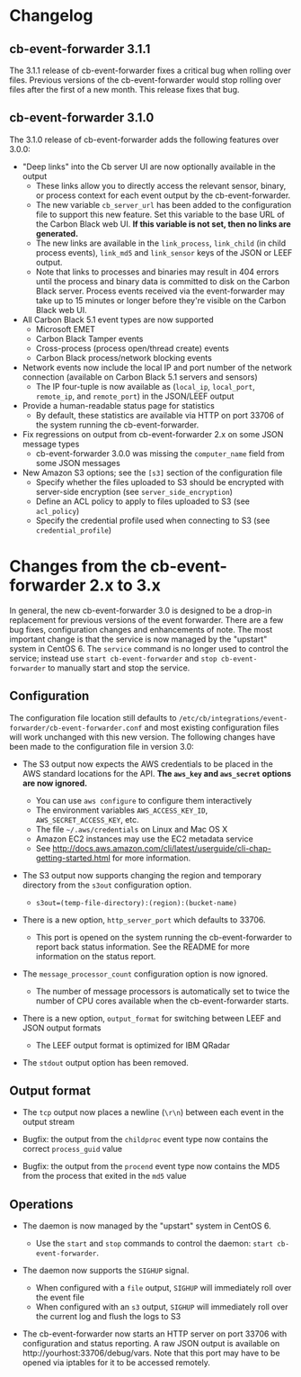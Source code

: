# Changelog

## cb-event-forwarder 3.1.1

The 3.1.1 release of cb-event-forwarder fixes a critical bug when rolling over files. Previous versions of the
cb-event-forwarder would stop rolling over files after the first of a new month. This release fixes that bug.

## cb-event-forwarder 3.1.0

The 3.1.0 release of cb-event-forwarder adds the following features over 3.0.0:

* "Deep links" into the Cb server UI are now optionally available in the output
  * These links allow you to directly access the relevant sensor, binary, or process context for each event output
    by the cb-event-forwarder.
  * The new variable `cb_server_url` has been added to the configuration file to support this new feature. Set this
    variable to the base URL of the Carbon Black web UI. **If this variable is not set, then no links are generated.**
  * The new links are available in the `link_process`, `link_child` (in child process events), `link_md5` and 
    `link_sensor` keys of the JSON or LEEF output.
  * Note that links to processes and binaries may result in 404 errors until the process and binary data is committed
    to disk on the Carbon Black server. Process events received via the event-forwarder may take up to 15 minutes or 
    longer before they're visible on the Carbon Black web UI.
* All Carbon Black 5.1 event types are now supported
  * Microsoft EMET
  * Carbon Black Tamper events
  * Cross-process (process open/thread create) events
  * Carbon Black process/network blocking events
* Network events now include the local IP and port number of the network connection (available on Carbon Black 5.1 
  servers and sensors)
  * The IP four-tuple is now available as (`local_ip`, `local_port`, `remote_ip`, and `remote_port`) in the JSON/LEEF
    output
* Provide a human-readable status page for statistics
  * By default, these statistics are available via HTTP on port 33706 of the system running the cb-event-forwarder.
* Fix regressions on output from cb-event-forwarder 2.x on some JSON message types
  * cb-event-forwarder 3.0.0 was missing the `computer_name` field from some JSON messages
* New Amazon S3 options; see the `[s3]` section of the configuration file
  * Specify whether the files uploaded to S3 should be encrypted with server-side encryption (see `server_side_encryption`)
  * Define an ACL policy to apply to files uploaded to S3 (see `acl_policy`)
  * Specify the credential profile used when connecting to S3 (see `credential_profile`)

# Changes from the cb-event-forwarder 2.x to 3.x

In general, the new cb-event-forwarder 3.0 is designed to be a drop-in replacement for previous versions of the
event forwarder. There are a few bug fixes, configuration changes and enhancements of note. The most important change
is that the service is now managed by the "upstart" system in CentOS 6. The `service` command is no longer used to
control the service; instead use `start cb-event-forwarder` and `stop cb-event-forwarder` to manually start and stop
the service.

## Configuration

The configuration file location still defaults to `/etc/cb/integrations/event-forwarder/cb-event-forwarder.conf` and
most existing configuration files will work unchanged with this new version. 
The following changes have been made to the configuration file in version 3.0:

* The S3 output now expects the AWS credentials to be placed in the AWS standard locations for the API. **The 
  `aws_key` and `aws_secret` options are now ignored.**
  * You can use `aws configure` to configure them interactively
  * The environment variables `AWS_ACCESS_KEY_ID`, `AWS_SECRET_ACCESS_KEY`, etc.
  * The file `~/.aws/credentials` on Linux and Mac OS X
  * Amazon EC2 instances may use the EC2 metadata service
  * See http://docs.aws.amazon.com/cli/latest/userguide/cli-chap-getting-started.html for more information.
  
* The S3 output now supports changing the region and temporary directory from the `s3out` configuration option.
  * `s3out=(temp-file-directory):(region):(bucket-name)`

* There is a new option, `http_server_port` which defaults to 33706.
  * This port is opened on the system running the cb-event-forwarder to report back status information. See the README
    for more information on the status report.

* The `message_processor_count` configuration option is now ignored.
  * The number of message processors is automatically set to twice the number of CPU cores available when the 
    cb-event-forwarder starts.

* There is a new option, `output_format` for switching between LEEF and JSON output formats
  * The LEEF output format is optimized for IBM QRadar
  
* The `stdout` output option has been removed.

## Output format

* The `tcp` output now places a newline (`\r\n`) between each event in the output stream

* Bugfix: the output from the `childproc` event type now contains the correct `process_guid` value

* Bugfix: the output from the `procend` event type now contains the MD5 from the process that exited in the `md5` value

## Operations

* The daemon is now managed by the "upstart" system in CentOS 6.
  * Use the `start` and `stop` commands to control the daemon: `start cb-event-forwarder`.

* The daemon now supports the `SIGHUP` signal.
  * When configured with a `file` output, `SIGHUP` will immediately roll over the event file
  * When configured with an `s3` output, `SIGHUP` will immediately roll over the current log and flush the logs to S3

* The cb-event-forwarder now starts an HTTP server on port 33706 with configuration and status reporting. A raw JSON
  output is available on http://yourhost:33706/debug/vars. Note that this port may have to be opened via iptables
  for it to be accessed remotely.
